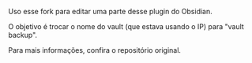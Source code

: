 Uso esse fork para editar uma parte desse plugin do Obsidian. 

O objetivo é trocar o nome do vault (que estava usando o IP) para "vault backup".

Para mais informações, confira o repositório original.
